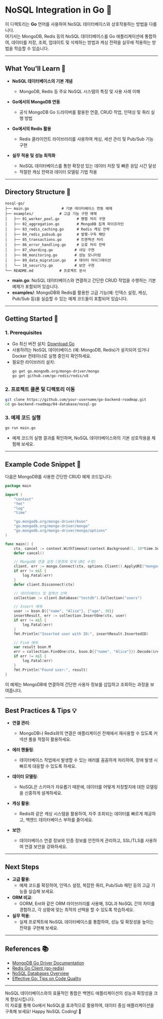 # NoSQL Integration in Go 🚀

이 디렉토리는 **Go** 언어를 사용하여 NoSQL 데이터베이스와 상호작용하는 방법을 다룹니다.  
여기서는 MongoDB, Redis 등의 NoSQL 데이터베이스를 Go 애플리케이션에 통합하여, 데이터를 저장, 조회, 업데이트 및 삭제하는 방법과 캐싱 전략을 실무에 적용하는 방법을 학습할 수 있습니다.

---

## What You'll Learn 🎯

- **NoSQL 데이터베이스의 기본 개념**  
  - MongoDB, Redis 등 주요 NoSQL 시스템의 특징 및 사용 사례 이해

- **Go에서의 MongoDB 연동**  
  - 공식 MongoDB Go 드라이버를 활용한 연결, CRUD 작업, 인덱싱 및 쿼리 실행 방법

- **Go에서의 Redis 활용**  
  - Redis 클라이언트 라이브러리를 사용하여 캐싱, 세션 관리 및 Pub/Sub 기능 구현

- **실무 적용 및 성능 최적화**  
  - NoSQL 데이터베이스를 통한 확장성 있는 데이터 저장 및 빠른 응답 시간 달성
  - 적절한 캐싱 전략과 데이터 모델링 기법 적용

---

## Directory Structure 📁

```
nosql-go/
├── main.go               # 기본 데이터베이스 연동 예제
├── examples/            # 고급 기능 구현 예제
│   ├── 01_worker_pool.go        # 병렬 처리 구현
│   ├── 02_aggregation.go        # MongoDB 집계 파이프라인
│   ├── 03_redis_caching.go      # Redis 캐싱 전략
│   ├── 04_redis_pubsub.go       # 발행-구독 패턴
│   ├── 05_transactions.go       # 트랜잭션 처리
│   ├── 06_error_handling.go     # 오류 처리 전략
│   ├── 07_sharding.go          # 샤딩 구현
│   ├── 08_monitoring.go        # 성능 모니터링
│   ├── 09_data_migration.go    # 데이터 마이그레이션
│   └── 10_security.go          # 보안 구현
└── README.md            # 프로젝트 문서
```

- **main.go**: NoSQL 데이터베이스와 연결하고 간단한 CRUD 작업을 수행하는 기본 예제가 포함되어 있습니다.
- **examples/**: MongoDB와 Redis를 활용한 고급 기능(예: 인덱스 설정, 캐싱, Pub/Sub 등)을 실습할 수 있는 예제 코드들이 포함되어 있습니다.

---

## Getting Started 🚀

### 1. Prerequisites
- Go 최신 버전 설치: [Download Go](https://go.dev/dl/)
- 사용하려는 NoSQL 데이터베이스 (예: MongoDB, Redis)가 설치되어 있거나 Docker 컨테이너로 실행 중인지 확인하세요.
- 필요한 라이브러리 설치:
  ```bash
  go get go.mongodb.org/mongo-driver/mongo
  go get github.com/go-redis/redis/v8
  ```

### 2. 프로젝트 클론 및 디렉토리 이동
```bash
git clone https://github.com/your-username/go-backend-roadmap.git
cd go-backend-roadmap/04-database/nosql-go
```

### 3. 예제 코드 실행
```bash
go run main.go
```
- 예제 코드의 실행 결과를 확인하며, NoSQL 데이터베이스와의 기본 상호작용을 체험해 보세요.

---

## Example Code Snippet 📄

다음은 MongoDB를 사용한 간단한 CRUD 예제 코드입니다:

```go
package main

import (
    "context"
    "fmt"
    "log"
    "time"

    "go.mongodb.org/mongo-driver/bson"
    "go.mongodb.org/mongo-driver/mongo"
    "go.mongodb.org/mongo-driver/mongo/options"
)

func main() {
    ctx, cancel := context.WithTimeout(context.Background(), 10*time.Second)
    defer cancel()

    // MongoDB 연결 설정 (환경에 맞게 URI 수정)
    client, err := mongo.Connect(ctx, options.Client().ApplyURI("mongodb://localhost:27017"))
    if err != nil {
        log.Fatal(err)
    }
    defer client.Disconnect(ctx)

    // 데이터베이스 및 컬렉션 선택
    collection := client.Database("testdb").Collection("users")

    // Insert 예제
    user := bson.D{{"name", "Alice"}, {"age", 30}}
    insertResult, err := collection.InsertOne(ctx, user)
    if err != nil {
        log.Fatal(err)
    }
    fmt.Println("Inserted user with ID:", insertResult.InsertedID)

    // Find 예제
    var result bson.M
    err = collection.FindOne(ctx, bson.D{{"name", "Alice"}}).Decode(&result)
    if err != nil {
        log.Fatal(err)
    }
    fmt.Println("Found user:", result)
}
```

이 예제는 MongoDB에 연결하여 간단한 사용자 정보를 삽입하고 조회하는 과정을 보여줍니다.

---

## Best Practices & Tips 💡

- **연결 관리**:  
  - MongoDB나 Redis와의 연결은 애플리케이션 전체에서 재사용할 수 있도록 커넥션 풀을 적절히 활용하세요.

- **에러 핸들링**:  
  - 데이터베이스 작업에서 발생할 수 있는 에러를 꼼꼼하게 처리하여, 장애 발생 시 빠르게 대응할 수 있도록 하세요.

- **데이터 모델링**:  
  - NoSQL은 스키마가 자유롭기 때문에, 데이터를 어떻게 저장할지에 대한 모델링을 신중하게 설계하세요.
  
- **캐싱 활용**:  
  - Redis와 같은 캐싱 시스템을 활용하여, 자주 조회되는 데이터를 빠르게 제공하고, 백엔드 데이터베이스 부하를 줄이세요.

- **보안**:  
  - 데이터베이스 연결 정보와 인증 정보를 안전하게 관리하고, SSL/TLS를 사용하여 연결 보안을 강화하세요.

---

## Next Steps

- **고급 활용**:  
  - 예제 코드를 확장하여, 인덱스 설정, 복잡한 쿼리, Pub/Sub 패턴 등의 고급 기능을 실습해 보세요.
- **ORM 비교**:  
  - GORM, Ent와 같은 ORM 라이브러리를 사용해, SQL과 NoSQL 간의 차이를 경험하고, 각 상황에 맞는 최적의 선택을 할 수 있도록 학습하세요.
- **실무 적용**:  
  - 실제 프로젝트에 NoSQL 데이터베이스를 통합하여, 성능 및 확장성을 높이는 전략을 구현해 보세요.

---

## References 📚

- [MongoDB Go Driver Documentation](https://pkg.go.dev/go.mongodb.org/mongo-driver/mongo)
- [Redis Go Client (go-redis)](https://github.com/go-redis/redis)
- [NoSQL Databases Overview](https://en.wikipedia.org/wiki/NoSQL)
- [Effective Go: Tips on Code Quality](https://golang.org/doc/effective_go)

---

NoSQL 데이터베이스와의 효율적인 통합은 백엔드 애플리케이션의 성능과 확장성을 크게 향상시킵니다.  
이 자료를 통해 Go에서 NoSQL을 효과적으로 활용하여, 데이터 중심 애플리케이션을 구축해 보세요! Happy NoSQL Coding! 🚀